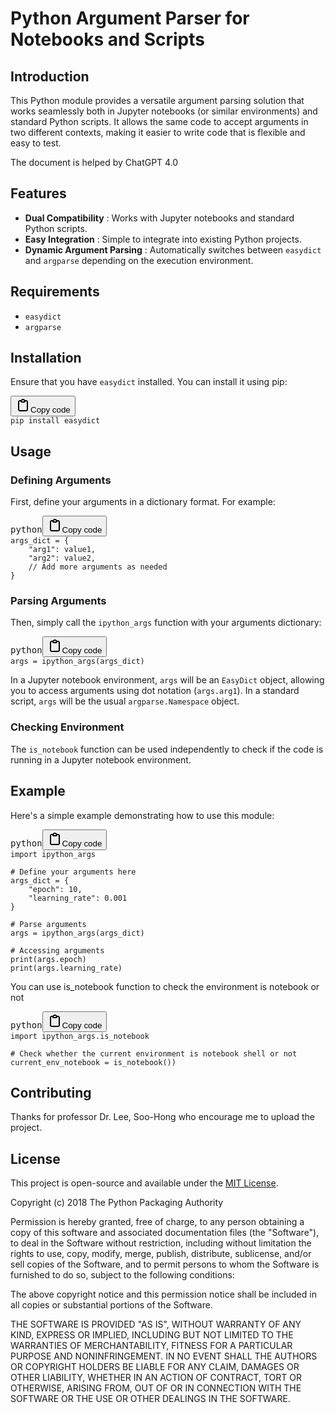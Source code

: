 # Python Argument Parser for Notebooks and Scripts

## Introduction

This Python module provides a versatile argument parsing solution that works seamlessly both in Jupyter notebooks (or similar environments) and standard Python scripts. It allows the same code to accept arguments in two different contexts, making it easier to write code that is flexible and easy to test.

The document is helped by ChatGPT 4.0

## Features

* **Dual Compatibility** : Works with Jupyter notebooks and standard Python scripts.
* **Easy Integration** : Simple to integrate into existing Python projects.
* **Dynamic Argument Parsing** : Automatically switches between `easydict` and `argparse` depending on the execution environment.

## Requirements

* `easydict`
* `argparse`

## Installation

Ensure that you have `easydict` installed. You can install it using pip:

<pre><div class="bg-black rounded-md"><div class="flex items-center relative text-gray-200 bg-gray-800 dark:bg-token-surface-primary px-4 py-2 text-xs font-sans justify-between rounded-t-md"><span class="" data-state="closed"><button class="flex gap-1 items-center"><svg width="24" height="24" viewBox="0 0 24 24" fill="none" xmlns="http://www.w3.org/2000/svg" class="icon-sm"><path fill-rule="evenodd" clip-rule="evenodd" d="M12 4C10.8954 4 10 4.89543 10 6H14C14 4.89543 13.1046 4 12 4ZM8.53513 4C9.22675 2.8044 10.5194 2 12 2C13.4806 2 14.7733 2.8044 15.4649 4H17C18.6569 4 20 5.34315 20 7V19C20 20.6569 18.6569 22 17 22H7C5.34315 22 4 20.6569 4 19V7C4 5.34315 5.34315 4 7 4H8.53513ZM8 6H7C6.44772 6 6 6.44772 6 7V19C6 19.5523 6.44772 20 7 20H17C17.5523 20 18 19.5523 18 19V7C18 6.44772 17.5523 6 17 6H16C16 7.10457 15.1046 8 14 8H10C8.89543 8 8 7.10457 8 6Z" fill="currentColor"></path></svg>Copy code</button></span></div><div class="p-4 overflow-y-auto"><code class="!whitespace-pre hljs language-bash">pip install easydict
</code></div></div></pre>

## Usage

### Defining Arguments

First, define your arguments in a dictionary format. For example:

<pre><div class="bg-black rounded-md"><div class="flex items-center relative text-gray-200 bg-gray-800 dark:bg-token-surface-primary px-4 py-2 text-xs font-sans justify-between rounded-t-md"><span>python</span><span class="" data-state="closed"><button class="flex gap-1 items-center"><svg width="24" height="24" viewBox="0 0 24 24" fill="none" xmlns="http://www.w3.org/2000/svg" class="icon-sm"><path fill-rule="evenodd" clip-rule="evenodd" d="M12 4C10.8954 4 10 4.89543 10 6H14C14 4.89543 13.1046 4 12 4ZM8.53513 4C9.22675 2.8044 10.5194 2 12 2C13.4806 2 14.7733 2.8044 15.4649 4H17C18.6569 4 20 5.34315 20 7V19C20 20.6569 18.6569 22 17 22H7C5.34315 22 4 20.6569 4 19V7C4 5.34315 5.34315 4 7 4H8.53513ZM8 6H7C6.44772 6 6 6.44772 6 7V19C6 19.5523 6.44772 20 7 20H17C17.5523 20 18 19.5523 18 19V7C18 6.44772 17.5523 6 17 6H16C16 7.10457 15.1046 8 14 8H10C8.89543 8 8 7.10457 8 6Z" fill="currentColor"></path></svg>Copy code</button></span></div><div class="p-4 overflow-y-auto"><code class="!whitespace-pre hljs language-python">args_dict = {
    "arg1": value1,
    "arg2": value2,
    // Add more arguments as needed
}
</code></div></div></pre>

### Parsing Arguments

Then, simply call the `ipython_args` function with your arguments dictionary:

<pre><div class="bg-black rounded-md"><div class="flex items-center relative text-gray-200 bg-gray-800 dark:bg-token-surface-primary px-4 py-2 text-xs font-sans justify-between rounded-t-md"><span>python</span><span class="" data-state="closed"><button class="flex gap-1 items-center"><svg width="24" height="24" viewBox="0 0 24 24" fill="none" xmlns="http://www.w3.org/2000/svg" class="icon-sm"><path fill-rule="evenodd" clip-rule="evenodd" d="M12 4C10.8954 4 10 4.89543 10 6H14C14 4.89543 13.1046 4 12 4ZM8.53513 4C9.22675 2.8044 10.5194 2 12 2C13.4806 2 14.7733 2.8044 15.4649 4H17C18.6569 4 20 5.34315 20 7V19C20 20.6569 18.6569 22 17 22H7C5.34315 22 4 20.6569 4 19V7C4 5.34315 5.34315 4 7 4H8.53513ZM8 6H7C6.44772 6 6 6.44772 6 7V19C6 19.5523 6.44772 20 7 20H17C17.5523 20 18 19.5523 18 19V7C18 6.44772 17.5523 6 17 6H16C16 7.10457 15.1046 8 14 8H10C8.89543 8 8 7.10457 8 6Z" fill="currentColor"></path></svg>Copy code</button></span></div><div class="p-4 overflow-y-auto"><code class="!whitespace-pre hljs language-python">args = ipython_args(args_dict)
</code></div></div></pre>

In a Jupyter notebook environment, `args` will be an `EasyDict` object, allowing you to access arguments using dot notation (`args.arg1`). In a standard script, `args` will be the usual `argparse.Namespace` object.

### Checking Environment

The `is_notebook` function can be used independently to check if the code is running in a Jupyter notebook environment.

## Example

Here's a simple example demonstrating how to use this module:

<pre><div class="bg-black rounded-md"><div class="flex items-center relative text-gray-200 bg-gray-800 dark:bg-token-surface-primary px-4 py-2 text-xs font-sans justify-between rounded-t-md"><span>python</span><span class="" data-state="closed"><button class="flex gap-1 items-center"><svg width="24" height="24" viewBox="0 0 24 24" fill="none" xmlns="http://www.w3.org/2000/svg" class="icon-sm"><path fill-rule="evenodd" clip-rule="evenodd" d="M12 4C10.8954 4 10 4.89543 10 6H14C14 4.89543 13.1046 4 12 4ZM8.53513 4C9.22675 2.8044 10.5194 2 12 2C13.4806 2 14.7733 2.8044 15.4649 4H17C18.6569 4 20 5.34315 20 7V19C20 20.6569 18.6569 22 17 22H7C5.34315 22 4 20.6569 4 19V7C4 5.34315 5.34315 4 7 4H8.53513ZM8 6H7C6.44772 6 6 6.44772 6 7V19C6 19.5523 6.44772 20 7 20H17C17.5523 20 18 19.5523 18 19V7C18 6.44772 17.5523 6 17 6H16C16 7.10457 15.1046 8 14 8H10C8.89543 8 8 7.10457 8 6Z" fill="currentColor"></path></svg>Copy code</button></span></div><div class="p-4 overflow-y-auto"><code class="!whitespace-pre hljs language-python">import ipython_args

# Define your arguments here
args_dict = {
    "epoch": 10,
    "learning_rate": 0.001
}

# Parse arguments
args = ipython_args(args_dict)

# Accessing arguments
print(args.epoch)
print(args.learning_rate)
</code></div></div></pre>

You can use is_notebook function to check the environment is notebook or not

<pre><div class="bg-black rounded-md"><div class="flex items-center relative text-gray-200 bg-gray-800 dark:bg-token-surface-primary px-4 py-2 text-xs font-sans justify-between rounded-t-md"><span>python</span><span class="" data-state="closed"><button class="flex gap-1 items-center"><svg width="24" height="24" viewBox="0 0 24 24" fill="none" xmlns="http://www.w3.org/2000/svg" class="icon-sm"><path fill-rule="evenodd" clip-rule="evenodd" d="M12 4C10.8954 4 10 4.89543 10 6H14C14 4.89543 13.1046 4 12 4ZM8.53513 4C9.22675 2.8044 10.5194 2 12 2C13.4806 2 14.7733 2.8044 15.4649 4H17C18.6569 4 20 5.34315 20 7V19C20 20.6569 18.6569 22 17 22H7C5.34315 22 4 20.6569 4 19V7C4 5.34315 5.34315 4 7 4H8.53513ZM8 6H7C6.44772 6 6 6.44772 6 7V19C6 19.5523 6.44772 20 7 20H17C17.5523 20 18 19.5523 18 19V7C18 6.44772 17.5523 6 17 6H16C16 7.10457 15.1046 8 14 8H10C8.89543 8 8 7.10457 8 6Z" fill="currentColor"></path></svg>Copy code</button></span></div><div class="p-4 overflow-y-auto"><code class="!whitespace-pre hljs language-python">import ipython_args.is_notebook

# Check whether the current environment is notebook shell or not
current_env_notebook = is_notebook())
</code></div></div></pre>

## Contributing

Thanks for professor Dr. Lee, Soo-Hong who encourage me to upload the project.

## License

This project is open-source and available under the [MIT License]().

Copyright (c) 2018 The Python Packaging Authority

Permission is hereby granted, free of charge, to any person obtaining a copy
of this software and associated documentation files (the "Software"), to deal
in the Software without restriction, including without limitation the rights
to use, copy, modify, merge, publish, distribute, sublicense, and/or sell
copies of the Software, and to permit persons to whom the Software is
furnished to do so, subject to the following conditions:

The above copyright notice and this permission notice shall be included in all
copies or substantial portions of the Software.

THE SOFTWARE IS PROVIDED "AS IS", WITHOUT WARRANTY OF ANY KIND, EXPRESS OR
IMPLIED, INCLUDING BUT NOT LIMITED TO THE WARRANTIES OF MERCHANTABILITY,
FITNESS FOR A PARTICULAR PURPOSE AND NONINFRINGEMENT. IN NO EVENT SHALL THE
AUTHORS OR COPYRIGHT HOLDERS BE LIABLE FOR ANY CLAIM, DAMAGES OR OTHER
LIABILITY, WHETHER IN AN ACTION OF CONTRACT, TORT OR OTHERWISE, ARISING FROM,
OUT OF OR IN CONNECTION WITH THE SOFTWARE OR THE USE OR OTHER DEALINGS IN THE
SOFTWARE.
